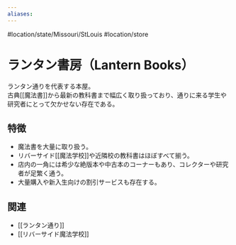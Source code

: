 ```yaml
---
aliases:
---
```

#location/state/Missouri/StLouis #location/store 
# ランタン書房（Lantern Books）

ランタン通りを代表する本屋。  
古典[[魔法書]]から最新の教科書まで幅広く取り扱っており、通りに来る学生や研究者にとって欠かせない存在である。  

## 特徴
- 魔法書を大量に取り扱う。  
- リバーサイド[[魔法学校]]や近隣校の教科書はほぼすべて揃う。  
- 店内の一角には希少な絶版本や中古本のコーナーもあり、コレクターや研究者が足繁く通う。  
- 大量購入や新入生向けの割引サービスも存在する。  

## 関連
- [[ランタン通り]]
- [[リバーサイド魔法学校]]